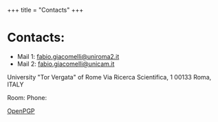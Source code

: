 +++
title = "Contacts"
+++



# Contacts:
- Mail 1: [fabio.giacomelli@uniroma2.it](mailto:fabio.giacomelli@uniroma2.it)
- Mail 2: [fabio.giacomelli@unicam.it](mailto:fabio.giacomelli@unicam.it)

University "Tor Vergata" of Rome
Via Ricerca Scientifica, 1
00133 Roma, ITALY

Room:
Phone: 

[OpenPGP](/assets/fabio-giacomelli.txt)